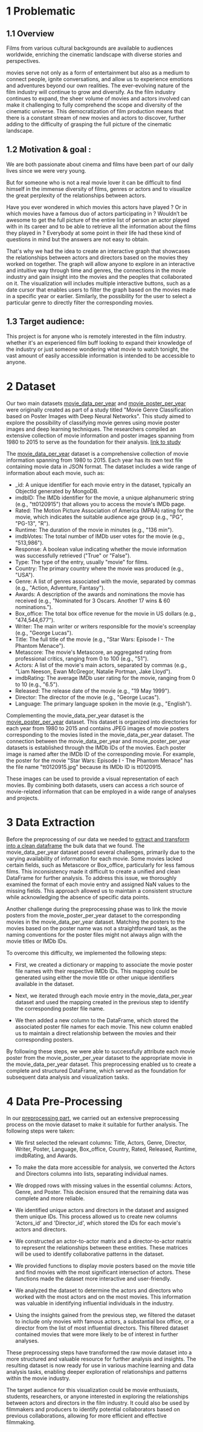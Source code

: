 
# 1 Problematic

## 1.1 Overview

  Films from various cultural backgrounds are available to audiences worldwide, enriching the cinematic landscape with diverse stories and perspectives. 

movies serve not only as a form of entertainment but also as a medium to connect people, ignite conversations, and allow us to experience emotions and adventures beyond our own realities. The ever-evolving nature of the film industry will continue to grow and diversify. As the film industry continues to expand, the sheer volume of movies and actors involved can make it challenging to fully comprehend the scope and diversity of the cinematic universe. This democratization of film production means that there is a constant stream of new movies and actors to discover, further adding to the difficulty of grasping the full picture of the cinematic landscape. 

## 1.2 Motivation & goal :

  We are both passionate about cinema and films have been part of our daily lives since we were very young. 

But for someone who is not a real movie lover it can be difficult to find himself in the immense diversity of films, genres or actors and to visualize the great perplexity of the relationships between actors.

 Have you ever wondered in which movies this actors have played ? Or in which movies have a famous duo of actors participating in ? Wouldn’t be awesome to get the full picture of the entire list of person an actor played with in its career and to be able to retrieve all the information about the films they played in ? Everybody at some point in their life had these kind of questions in mind but the answers are not easy to obtain.

That's why we had the idea to create an interactive graph that showcases the relationships between actors and directors based on the movies they worked on together. The graph will allow anyone to explore in an interactive and intuitive way through time and genres, the connections in the movie industry  and gain insight into the movies and the peoples that collaborated on it. The visualization will includes multiple interactive buttons, such as a date cursor that enables users to filter the graph based on the movies made in a specific year or earlier. Similarly, the possibility for the user to select a particular genre to directly filter the corresponding movies. 

## 1.3 Target audience:

This project is for anyone who is remotely interested in the film industry. whether it's an experienced film buff looking to expand their knowledge of the industry or just someone wondering what movie to watch tonight, the vast amount of easily accessible information is intended to be accessible to anyone.



# 2 Dataset

Our two main datasets [movie_data_per_year](https://github.com/KenjiTet/MA2-Kenji-Aymeric-Data-Viz/tree/main/Dataset/movie_data_per_year) and [movie_poster_per_year](https://github.com/KenjiTet/MA2-Kenji-Aymeric-Data-Viz/tree/main/Dataset/movie_poster_per_year) were originally created as part of a study titled "Movie Genre Classification based on Poster Images with Deep Neural Networks". This study aimed to explore the possibility of classifying movie genres using movie poster images and deep learning techniques. The researchers compiled an extensive collection of movie information and poster images spanning from 1980 to 2015 to serve as the foundation for their analysis. [link to study](http://mmcv.csie.ncku.edu.tw/~wtchu/projects/MoviePoster/index.html)

The [movie_data_per_year](https://github.com/KenjiTet/MA2-Kenji-Aymeric-Data-Viz/tree/main/Dataset/movie_data_per_year) dataset is a comprehensive collection of movie information spanning from 1980 to 2015. Each year has its own text file containing movie data in JSON format. 
The dataset includes a wide range of information about each movie, such as:

  - _id: A unique identifier for each movie entry in the dataset, typically an ObjectId generated by MongoDB.
  - imdbID: The IMDb identifier for the movie, a unique alphanumeric string (e.g., "tt0120915") that allows you to access the movie's IMDb page.
  - Rated: The Motion Picture Association of America (MPAA) rating for the movie, which indicates the suitable audience age group (e.g., "PG", "PG-13", "R").
  - Runtime: The duration of the movie in minutes (e.g., "136 min").
  - imdbVotes: The total number of IMDb user votes for the movie (e.g., "513,986").
  - Response: A boolean value indicating whether the movie information was successfully retrieved ("True" or "False").
  - Type: The type of the entry, usually "movie" for films.
  - Country: The primary country where the movie was produced (e.g., "USA").
  - Genre: A list of genres associated with the movie, separated by commas (e.g., "Action, Adventure, Fantasy").
  - Awards: A description of the awards and nominations the movie has received (e.g., "Nominated for 3 Oscars. Another 17 wins & 60 nominations.").
  - Box_office: The total box office revenue for the movie in US dollars (e.g., "474,544,677").
  - Writer: The main writer or writers responsible for the movie's screenplay (e.g., "George Lucas").
  - Title: The full title of the movie (e.g., "Star Wars: Episode I - The Phantom Menace").
  - Metascore: The movie's Metascore, an aggregated rating from professional critics, ranging from 0 to 100 (e.g., "51").
  - Actors: A list of the movie's main actors, separated by commas (e.g., "Liam Neeson, Ewan McGregor, Natalie Portman, Jake Lloyd").
  - imdbRating: The average IMDb user rating for the movie, ranging from 0 to 10 (e.g., "6.5").
  - Released: The release date of the movie (e.g., "19 May 1999").
  - Director: The director of the movie (e.g., "George Lucas").
  - Language: The primary language spoken in the movie (e.g., "English").

Complementing the movie_data_per_year dataset is the [movie_poster_per_year](https://github.com/KenjiTet/MA2-Kenji-Aymeric-Data-Viz/tree/main/Dataset/movie_poster_per_year) dataset. This dataset is organized into directories for each year from 1980 to 2015 and contains JPEG images of movie posters corresponding to the movies listed in the movie_data_per_year dataset. The connection between the movie_data_per_year and movie_poster_per_year datasets is established through the IMDb IDs of the movies. Each poster image is named after the IMDb ID of the corresponding movie. For example, the poster for the movie "Star Wars: Episode I - The Phantom Menace" has the file name "tt0120915.jpg" because its IMDb ID is tt0120915. 

These images can be used to provide a visual representation of each movies. By combining both datasets, users can access a rich source of movie-related information that can be employed in a wide range of analyses and projects.

# 3 Data Extraction

Before the preprocessing of our data we needed to [extract and transform into a clean dataframe](https://github.com/KenjiTet/MA2-Kenji-Aymeric-Data-Viz/tree/main/Dataset/data_extraction.ipynb) the bulk data that we found. The movie_data_per_year dataset posed several challenges, primarily due to the varying availability of information for each movie. Some movies lacked certain fields, such as Metascore or Box_office, particularly for less famous films. This inconsistency made it difficult to create a unified and clean DataFrame for further analysis. To address this issue, we thoroughly examined the format of each movie entry and assigned NaN values to the missing fields. This approach allowed us to maintain a consistent structure while acknowledging the absence of specific data points.

Another challenge during the preprocessing phase was to link the movie posters from the movie_poster_per_year dataset to the corresponding movies in the movie_data_per_year dataset. Matching the posters to the movies based on the poster name was not a straightforward task, as the naming conventions for the poster files might not always align with the movie titles or IMDb IDs.

To overcome this difficulty, we implemented the following steps:

  - First, we created a dictionary or mapping to associate the movie poster file names with their respective IMDb IDs. This mapping could be generated using either the movie title or other unique identifiers available in the dataset.

  - Next, we iterated through each movie entry in the movie_data_per_year dataset and used the mapping created in the previous step to identify the corresponding poster file name.

  - We then added a new column to the DataFrame, which stored the associated poster file names for each movie. This new column enabled us to maintain a direct relationship between the movies and their corresponding posters.

By following these steps, we were able to successfully attribute each movie poster from the movie_poster_per_year dataset to the appropriate movie in the movie_data_per_year dataset. This preprocessing enabled us to create a complete and structured DataFrame, which served as the foundation for subsequent data analysis and visualization tasks.

# 4 Data Pre-Processing

In our [preprocessing part](https://github.com/KenjiTet/MA2-Kenji-Aymeric-Data-Viz/tree/main/Dataset/data_processing.ipynb), we carried out an extensive preprocessing process on the movie dataset to make it suitable for further analysis. The following steps were taken:

  - We first selected the relevant columns: Title, Actors, Genre, Director, Writer, Poster, Language, Box_office, Country, Rated, Released, Runtime, imdbRating, and Awards.

  - To make the data more accessible for analysis, we converted the Actors and Directors columns into lists, separating individual names.

  - We dropped rows with missing values in the essential columns: Actors, Genre, and Poster. This decision ensured that the remaining data was complete and more reliable.

  - We identified unique actors and directors in the dataset and assigned them unique IDs. This process allowed us to create new columns 'Actors_id' and 'Director_id', which stored the IDs for each movie's actors and directors.

  - We constructed an actor-to-actor matrix and a director-to-actor matrix to represent the relationships between these entities. These matrices will be used to identify collaborative patterns in the dataset.

  - We provided functions to display movie posters based on the movie title and find movies with the most significant intersection of actors. These functions made the dataset more interactive and user-friendly.

  - We analyzed the dataset to determine the actors and directors who worked with the most actors and on the most movies. This information was valuable in identifying influential individuals in the industry.

  - Using the insights gained from the previous step, we filtered the dataset to include only movies with famous actors, a substantial box office, or a director from the list of most influential directors. This filtered dataset contained movies that were more likely to be of interest in further analyses.

These preprocessing steps have transformed the raw movie dataset into a more structured and valuable resource for further analysis and insights. The resulting dataset is now ready for use in various machine learning and data analysis tasks, enabling deeper exploration of relationships and patterns within the movie industry.

The target audience for this visualization could be movie enthusiasts, students, researchers, or anyone interested in exploring the relationships between actors and directors in the film industry. It could also be used by filmmakers and producers to identify potential collaborators based on previous collaborations, allowing for more efficient and effective filmmaking.


